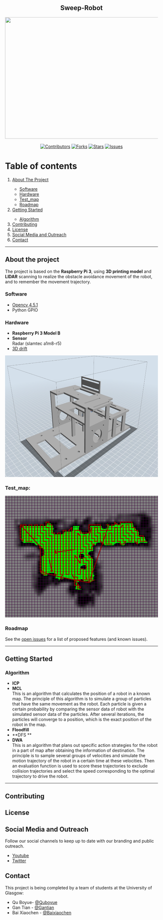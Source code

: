 <h2 align="center">Sweep-Robot</h2>  



<div align=center><img width="550" height="400" src="https://github.com/GANTIAN-hub405/picutre/blob/main/sweep-robot.jpg"/></div>


<div align="center">
  
[![Contributors](https://img.shields.io/github/contributors/quboyue/Sweep-Robot-Team36.svg?style=for-the-badge)](https://github.com/quboyue/Sweep-Robot-Team36/graphs/contributors)
[![Forks](https://img.shields.io/github/forks/quboyue/Sweep-Robot-Team36.svg?style=for-the-badge)](https://github.com/quboyue/Sweep-Robot-Team36/network/members)
[![Stars](https://img.shields.io/github/stars/quboyue/Sweep-Robot-Team36.svg?style=for-the-badge)](https://github.com/quboyue/Sweep-Robot-Team36/stargazers)
[![Issues](https://img.shields.io/github/issues/quboyue/Sweep-Robot-Team36.svg?style=for-the-badge)](https://github.com/quboyue/Sweep-Robot-Team36/issues)
</div>

<!-- TABLE OF CONTENTS -->

# Table of contents

<ol>
    <li><a href="#about-the-project">About The Project</a></li>
      <ul>
      <li><a href="#software">Software</a</li>
      <li><a href="#hardware">Hardware</a</li>
      <li><a href="#test_map">Test_map</a</li>
       <li><a href="#roadmap">Roadmap</a</li>
      </ul>
    <li><a href="#getting-started">Getting Started</a></li>
      <ul>
      <li><a href="#algorithm">Algorithm</a</li>
      </ul>
    <li><a href="#contributing">Contributing</a></li>
    <li><a href="#license">License</a></li>
    <li><a href="#social Media and Outreach">Social Media and Outreach</a></li>
    <li><a href="#contact">Contact</a></li>
</ol>
     
***



## About the project

The project is based on the **Raspberry Pi 3**, using **3D printing model** and **LIDAR** scanning to realize the obstacle avoidance movement of the robot, and to remember the movement trajectory.


### Software

- [Opencv 4.5.1](https://opencv.org/opencv-4-5-1/)
- Python GPIO


### Hardware 
- **Raspberry Pi 3 Model B**
- **Sensor**  
     Radar (slamtec a1m8-r5)
- [3D drift](https://github.com/quboyue/Sweep-Robot-Team36/blob/main/Car_model.stl)  


<img width="550" height="400" src="https://github.com/GANTIAN-hub405/picutre/blob/main/3D.png"/></div>


### Test_map:


<img width="550" height="400" src="https://github.com/GANTIAN-hub405/picutre/blob/main/map.png"/></div>

### Roadmap
See the [open issues](https://img.shields.io/github/issues/quboyue/Sweep-Robot-Team36.svg?style=for-the-badge) for a list of proposed features (and known issues).


***
## Getting Started



### Algorithm 
 - **ICP**
 - **MCL**  
  This is an algorithm that calculates the position of a robot in a known map. The principle of this algorithm is to simulate a group of particles that have the same movement   as the robot. Each particle is given a certain probability by comparing the sensor data of robot with the simulated sensor data of the particles. After several iterations,   the particles will converge to a position, which is the exact position of the robot in the map.
 - **Floodfill**
 - **DFS **
 - **DWA**   
   This is an algorithm that plans out specific action strategies for the robot in a part of map after obtaining the information of destination. The principle is to sample      several groups of velocities and simulate the motion trajectory of the robot in a certain time at these velocities. Then an evaluation function is used to score these        trajectories to exclude collision trajectories and select the speed corresponding to the optimal trajectory to drive the robot.

***
## Contributing
## License
## Social Media and Outreach
 Follow our social channels to keep up to date with our branding and public outreach.
 - [Youtube](https://www.youtube.com/channel/UCdpiw0mUYiLdALUTy5392jA)
 - [Twitter](https://twitter.com/home)

## Contact
This project is being completed by a team of students at the University of Glasgow:  
 - Qu Boyue- [@Quboyue](quboyue@gmail.com)
 - Gan Tian - [@Gantian](https://twitter.com/GanTian10640151)
 - Bai Xiaochen - [@Baixiaochen](nukobaixiaochen@gmail.com)
